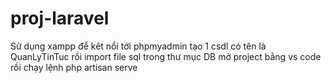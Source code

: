 # proj-laravel
Sử dụng xampp để kêt nổi tới phpmyadmin
tạo 1 csdl có tên là QuanLyTinTuc rồi import file sql trong thư mục DB
mở project bằng vs code rồi chạy lệnh php artisan serve
